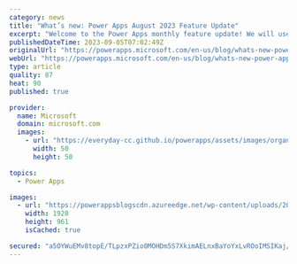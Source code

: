 ```yaml
---
category: news
title: "What’s new: Power Apps August 2023 Feature Update"
excerpt: "Welcome to the Power Apps monthly feature update! We will use this blog to share a summary of product, community, and learning updates from throughout the month so you can access it in one easy place. We&#8217;ve got a great set of updates across for our makers, security and monitor improvements, and"
publishedDateTime: 2023-09-05T07:02:49Z
originalUrl: "https://powerapps.microsoft.com/en-us/blog/whats-new-power-apps-august-2023-feature-update/"
webUrl: "https://powerapps.microsoft.com/en-us/blog/whats-new-power-apps-august-2023-feature-update/"
type: article
quality: 87
heat: 90
published: true

provider:
  name: Microsoft
  domain: microsoft.com
  images:
    - url: "https://everyday-cc.github.io/powerapps/assets/images/organizations/microsoft.com-50x50.jpg"
      width: 50
      height: 50

topics:
  - Power Apps

images:
  - url: "https://powerappsblogscdn.azureedge.net/wp-content/uploads/2023/09/image-3.png"
    width: 1920
    height: 961
    isCached: true

secured: "a5OYWuEMv8topE/TLpzxPZio0MOHDm5S7XkimAELnxBaYoYxLvROoIMSIKaj/xzYJ9WxaqXzV2xQnEa6cHKF9cXRFjW0tngLh1uPgDiPhSwq9dggJX/+ef4m8z//UpyDSPHD0KJP0WouLcvkJN4zyYb2tp8NSXydLIYCO7WQgxA8TOYf+oas46qTzuMZV2wqc7LSuca3toKIgWo1ERw+mREA1qzMM2ZZvAVGd1r5uZruWcgoDxqO0nNNCvgB+msGfnMjxxMv8YGJAb3xtzCWJf2BoqKvBwvcwUhxrpsnpE4hWtIQUW1DzPf36Z8JUNkV3z7fc8kyjWuqzhQHFMs4TRmEY0/dqO/iGEaVJodFhtU=;Ec/YWpe1WQkzjh+6WXRNfw=="
---
```


